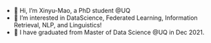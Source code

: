 - 👋 Hi, I’m Xinyu-Mao, a PhD student @UQ
- 👀 I’m interested in DataScience, Federated Learning, Information Retrieval, NLP, and Linguistics!
- 🌱 I have graduated from Master of Data Science @UQ in Dec 2021.
 

<!---
Shinyu-Mao/Shinyu-Mao is a ✨ special ✨ repository because its `README.md` (this file) appears on your GitHub profile.
You can click the Preview link to take a look at your changes.
--->

